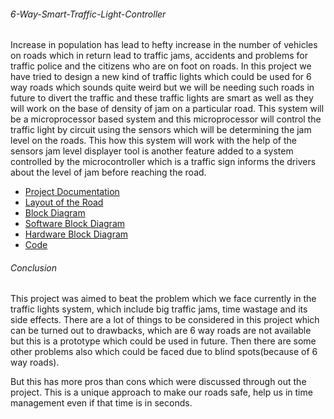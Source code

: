###### 6-Way-Smart-Traffic-Light-Controller

Increase in population has lead to hefty increase in the number of vehicles on roads which in return lead to traffic jams, accidents and problems for traffic police and the citizens who are on foot on roads. In this project we have tried to design a new kind of traffic lights which could be used for 6 way roads which sounds quite weird but we will be needing such roads in future to divert the traffic and these traffic lights are smart as well as they will work on the base of density of jam on a particular road. This system will be a microprocessor based system and this microprocessor will control the traffic light by circuit using the sensors which will be determining the jam level on the roads. This how this system will work with the help of the sensors jam level displayer tool is another feature added to a system controlled by the microcontroller which is a traffic sign informs the drivers about the level of jam before reaching the road.

- [Project Documentation](Documentation.docx)
- [Layout of the Road](RoadLayout.png)
- [Block Diagram](BlockDiagram.PNG)
- [Software Block Diagram](SoftwareBlockDiagram.png)
- [Hardware Block Diagram](HardwareBlockDiagram.png)
- [Code](Code.docx)

###### Conclusion 

This project was aimed to beat the problem which we face currently in the traffic lights system, which include big traffic jams, time wastage and its side effects. There are a lot of things to be considered in this project which can be turned out to drawbacks, which are 6 way roads are not available but this is a prototype which could be used in future. Then there are some other problems also which could be faced due to blind spots(because of 6 way roads). 

But this has more pros than cons which were discussed through out the project. This is a unique approach to make our roads safe, help us in time management even if that time is in seconds. 
